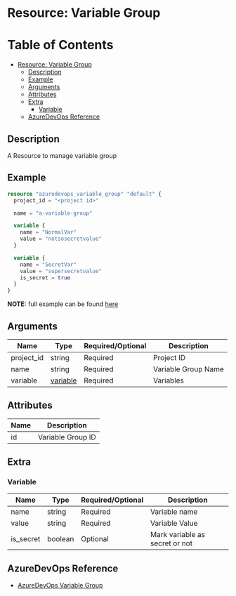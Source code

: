 # Resource: Variable Group

Table of Contents
=================

   * [Resource: Variable Group](#resource-variable-group)
      * [Description](#description)
      * [Example](#example)
      * [Arguments](#arguments)
      * [Attributes](#attributes)
      * [Extra](#extra)
          * [Variable](#variable)
      * [AzureDevOps Reference](#azuredevops-reference)

## Description

A Resource to manage variable group

## Example

```terraform
resource "azuredevops_variable_group" "default" {
  project_id = "<project id>"

  name = "a-variable-group"

  variable {
    name = "NormalVar"
    value = "notsosecretvalue"
  }

  variable {
    name = "SecretVar"
    value = "supersecretvalue"
    is_secret = true
  }
}

```

**NOTE:** full example can be found [here](../../examples/r/variable_group/main.tf)

## Arguments

| Name | Type | Required/Optional | Description |
|------|------|-------------------|-------------|
| project_id | string | Required | Project ID |
| name | string | Required | Variable Group Name |
| variable | [variable](#variable) | Required | Variables |

## Attributes

| Name | Description |
|------|-------------|
| id | Variable Group ID | 

## Extra

### Variable

| Name | Type | Required/Optional | Description |
|------|------|-------------------|-------------|
| name | string | Required | Variable name |
| value | string | Required | Variable Value |
| is_secret | boolean | Optional | Mark variable as secret or not |

## AzureDevOps Reference

- [AzureDevOps Variable Group](https://docs.microsoft.com/en-us/azure/devops/pipelines/library/variable-groups?view=azure-devops&tabs=yaml)
